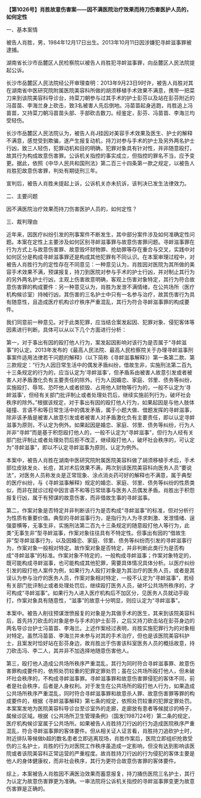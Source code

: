 **【第1026号】肖胜故意伤害案——因不满医院治疗效果而持刀伤害医护人员的，如何定性**

一、基本案情

被告人肖胜，男，1984年12月17日出生。2013年10月11日因涉嫌犯寻衅滋事罪被逮捕。

湖南省长沙市岳麓区人民检察院以被告人肖胜犯寻衅滋事罪，向岳麓区人民法院提起公诉。

长沙市岳麓区人民法院经公开审理查明：2013年9月23日9时许，被告人肖胜对其在湖南省中医研究院附属医院美容科所做的胡须移植手术效果不满意，携带一把菜刀来到该院美容科导诊台，持菜刀朝参与过其手术的护士彭芬以及站在彭芬附近的冯苗苗、李海兰身上砍击，致3名被害人先后倒地。冯苗苗起身逃跑，肖胜追上冯苗苗，又持菜刀朝冯苗苗头部、手部砍击数刀。经鉴定，彭芬、冯苗苗、李海兰均受轻伤。

长沙市岳麓区人民法院认为，被告人肖J挂因对美容手术效果及医生、护士的解释不满意，感觉受到欺骗，遂产生报复动机，持刀对参与手术的护士及另外两名护士行凶，致三人轻伤，犯罪动机和目的明确，犯罪对象具有针对性，并非随意殴打，故其行为构成故意伤害罪。公诉机关指控的事实成立，但指控的罪名不当，应予变更。据此，依照《中华人民共和国刑法》第二百三十四条第一款之规定，以被告人肖胜犯故意伤害罪，判处有期徒刑三年。

宣判后，被告人肖胜未提起上诉，公诉机关亦未抗诉，该判决已发生法律效力。

二、主要问题

因不满医院治疗效果而持刀伤害医护人员的，如何定性？

三、裁判理由

近年来，因医疗纠纷引发的刑事案件不断发生，其中部分案件涉及如何准确定性问题。本案在定性上主要涉及如何区别寻衅滋事罪与故意伤害罪问题。寻衅滋事罪在行为方式上与故意伤害罪、故意毁坏财物罪、抢劫罪等存在重合与交叉，实践中对如何区分是构成寻衅滋事罪还是构成其他犯罪有不同认识。在本案审理过程中，对被告人肖胜行为的定性存在不同意见：一种意见认为，肖胜因对医院为其所做的美容手术效果不满，预谋报复，持刀到医院对参与手术的护士行凶，并对制止其行为的另外两名护士行凶，主观上伤害故意明确，客观上伤害对象特定，其行为符合故意伤害罪的构成要件：另一种意见认为，肖胜为发泄不满情绪，在公共场所（医疗机构候诊室）持械行凶，其伤害的三名护士中只有一名参与治疗，故其伤害行为具有随意性，且造成医疗机构诊疗秩序严重混乱，其行为符合寻衅滋事罪的构成要件。

我们同意前一种意见。对于此类犯罪，应当结合案发起因、犯罪对象、侵犯客体等因素进行判断。具体可以从以下几个方面进行分析：

第一，对于事出有因的殴打他人行为，案发起因影响对该行为是否属于“寻衅滋事”的认定。2013年发布的《最高人民法院、最高人民检察院关于办理寻衅滋事刑事案件适用法律若干问题的解释》（以下简称《寻衅滋事解释》）第一条第二款、第三款规定：“行为人因日常生活中的偶发矛盾纠纷，借故生非，实施刑法第二百九十三条规定的行为的，应当认定为‘寻衅滋事’，但矛盾系由被害人故意引发或者被害人对矛盾激化负有主要责任的除外。行为人因婚恋、家庭、邻里、债务等纠纷，实施殴打、辱骂、恐吓他人或者损毁、占用他人财物等行为的，一般不认定为‘寻衅滋事’，但经有关部门批评制止或者处理处罚后，继续实施前列行为，破坏社会秩序的除外。”根据该规定，对于事出有因的殴打他人行为，如果起因是与他人肢体碰撞、言语不和等日常生活中的偶发矛盾，属于小题大做、借题发挥的寻衅滋事，除非该矛盾是被害人故意引发或者被害人对矛盾激化负有主要责任，即以认定寻衅滋事为原则，不认定为例外。如果起因是婚恋、家庭、邻里、债务等纠纷，行为人并非“寻衅”而是基于积怨殴打他人的，一般不认定为“寻衅滋事”，但行为人经有关部门批评制止或者处理处罚后拒不改正，继续殴打他人，破坏社会秩序的，可认定为“寻衅滋事”，即以不认定寻衅滋事为原则，认定为例外。

本案中，被告人肖胜在湖南中医研究院附属医院美容科做了胡须移植手术后，手术部位皮肤发炎、长痘，其对术后效果不满，两次到该医院美容科向医务人员“要说法”，对医务人员称发炎是正常现象、涂点消炎药可好的解释也不满意，属于典型的医疗纠纷，与《寻衅滋事解释》规定的婚恋、家庭、邻里、债务等纠纷的性质类似，而非在就诊过程中因言语不和等日常琐事与医务人员偶发矛盾。肖胜出于积怨报复行凶，属于有预谋的故意伤害，而非借故生事的寻衅滋事。

第二，作案对象是否特定并非判断该行为是否构成“寻衅滋事”的标准，但对分析行为性质有重要价值。典型的寻衅滋事行为，是指行为人为寻求刺激、发泄情绪、逞强耍横等，无事生非，实施刑法第二百九十三条规定的随意殴打他人等行为，此类“无事生非”型寻衅滋事，作案对象往往具有不特定性。但事出有因的“借故生非”型寻衅滋事行为，以及因婚恋、家庭、邻里、债务等纠纷而引发的寻衅滋事行为，作案对象一般相对特定。故作案对象是否特定，并非判断此类行为是否构成“寻衅滋事”的标准。作案对象不特定的，一般构成寻衅滋事；作案对象特定的，既可能构成寻衅滋事，也可能构成其他犯罪，需要具体情况具体分析。以医疗纠纷引发的殴打他人案件为例，如果行为人殴打对象是为其治疗的医务人员，或者是其误认为参与治疗的医务人员，作案对象相对特定，一般不认定为“寻衅滋事”，若经有关部门批评制止或者处理处罚后，继续殴打医务人员，破坏公共场所秩序的，才可构成“寻衅滋事”。如果行为人进入医疗机构后不加区分，见医务人员就动手殴打，作案对象具有随意性，“滋事”的故意十分明显，则应认定为“寻衅滋事”。

本案中。被告人削往预谋泄愤报复的对象是为其做手术的医生，其来到该院美容科后，首先持刀砍击的对象是参与手术的护士彭芬，之后又持刀砍击站在彭芬身边的两名导诊台护士冯苗苗、李海兰。上述作案经过表明，肖胜实施犯罪行为的对象相对特定。虽然冯苗苗、李海兰并未参与对其的手术治疗，但也是该医院美容科护士，且案发时恰好站在彭芬身边，故肖胜出于伤害该科室医务人员的概括故意，持刀砍击冯、李二人，其并非不加选择地随意伤害他人。

第三，殴打他人造成公共场所秩序严重混乱，其行为同时符合寻衅滋事罪、故意伤害罪构成要件的，依照处罚较重的犯罪定罪处罚；虽在公共场所殴打他人，但未破坏社会秩序的，不构成寻衅滋事罪。寻衅滋事罪和故意伤害罪侵犯的客体不同，前者是社会秩序，后者是人身权利。对于发生在公共场所的殴打他人行为，如果造成公共场所秩序严重混乱，同时符合寻衅滋事罪和故意杀人罪、故意伤害罪等罪的构成要件的，根据《寻衅滋事解释》第七条的规定，依照处罚较重的犯罪定罪处罚。本案案发地为医院美容科导诊台至诊室外的走廊，走廊放有患者等候就诊的椅子，属候诊区域。根据《公共场所卫生管理条例》（国发\[1987\]24号）第二条的规定，医疗机构候诊室属于公共场所。如果被告人肖胜持刀行凶的行为造成医院秩序严重混乱，符合寻衅滋事罪的客体要件。但从相关证人证言看，肖胜持刀追砍护士时，附近排队等候做b超的数名患者立即逃离现场，肖胜作案后，医院立即组织抢救受伤的三名护士，肖胜的行为对医院工作秩序虽造成一定影响，但没有达到影响该医院或者该院美容科正常运营的严重程度。故肖胜持刀行凶的行为侵犯的客体主要是他人的身体健康权，而非社会秩序，其行为更符合故意伤害罪的客体要件。

综上，本案被告人肖胜因不满医治效果而蓄意报复，持刀捅伤医院三名护士，其行为认定为故意伤害罪更为准确。一审法院将公诉机关指控的寻衅滋事罪变更为故意伤害罪是正确的。